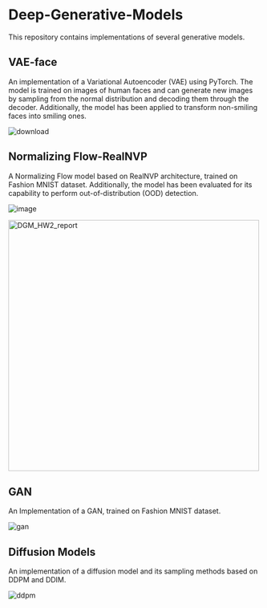 # Deep-Generative-Models
This repository contains implementations of several generative models.

## VAE-face
An implementation of a Variational Autoencoder (VAE) using PyTorch. The model is trained on images of human faces and can generate new images by sampling from the normal distribution and decoding them through the decoder. Additionally, the model has been applied to transform non-smiling faces into smiling ones.

![download](https://github.com/user-attachments/assets/53280e52-2796-4c9f-851a-478eeccfa3fd)


## Normalizing Flow-RealNVP

A Normalizing Flow model based on RealNVP architecture, trained on Fashion MNIST dataset. Additionally, the model has been evaluated for its capability to perform out-of-distribution (OOD) detection.

![image](https://github.com/user-attachments/assets/bf4452e4-2894-4392-83a4-5aa8cbc0d510)

<img src="https://github.com/user-attachments/assets/098b0f0c-6ee8-4af5-8efc-7d0d3f39e3f2" alt="DGM_HW2_report" width="500"/>


## GAN
An Implementation of a GAN, trained on Fashion MNIST dataset.

![gan](https://github.com/user-attachments/assets/cf3feb4c-0f02-4088-8971-79879d657c89)

## Diffusion Models
An implementation of a diffusion model and its sampling methods based on DDPM and DDIM.

![ddpm](https://github.com/user-attachments/assets/73d1f9d7-695c-4be4-85c4-62a9620b5643)

